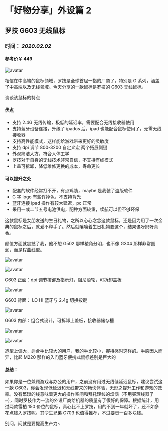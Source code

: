 # 「好物分享」外设篇 2

## 罗技 G603 无线鼠标

### 时间： _2020.02.02_

#### 参考价￥ 449

![avatar](../../../mds/life/2/mouse7.jpg)

相信在中高端的鼠标领域，罗技是全球首屈一指的厂商了，特别是 G 系列，涵盖了中高端以及无线领域。今天分享的一款鼠标是罗技的 G603 无线鼠标。

谈谈该鼠标的特点

#### 优点

- 支持 2.4G 无线传输，极低的延迟率，需要配合无线接收器使用
- 支持蓝牙设备连接，升级了 ipados 后，ipad 也能配合鼠标使用了，无需无线接收器
- 支持高性能模式，这样能给游戏带来更好的灵敏度
- 支持 dpi 调节 800-3200 自定义宏 两个拓展侧键
- 外观简洁大方，符合人体工学
- 罗技对于自身的无线技术非常自信，不支持有线模式
- 上盖可拆卸，降低维修更换的成本，寿命更长

#### 可以提升之处

- 配套的软件经常打不开，有点鸡肋，maybe 是我装了盗版软件
- G 字 logo 有些许掉色，不支持背光
- 蓝牙连接 ipad 操作有较大延迟，pc 正常
- 采用一或二节五号电池供电，配种方面较重，续航可以但不够环保

这款鼠标是女朋友送的生日礼物，之所以心心念念这款鼠标，还是因为用了一次金典的鼠标之后，就爱不释手了。然后就嚷嚷着生日礼物要这个，结果诶呀妈呀真香。

颜值方面就震撼了我，他不想 G502 那样棱角分明，也不像 G304 那样非常圆润，而是程曲线型。

![avatar](../../../mds/life/2/mouse3.jpg)

![avatar](../../../mds/life/2/mouse8.jpg)

G603 正面：dpi 调节按键及指示灯，阻尼滚轮，可拆卸盖板

![avatar](../../../mds/life/2/mouse1.jpg)

G603 背面： LO HI 蓝牙与 2.4g 切换按键

![avatar](../../../mds/life/2/mouse2.jpg)

G603 内部：组合式设计，可拆卸上盖板，接收器储存槽

![avatar](../../../mds/life/2/mouse4.jpg)

![avatar](../../../mds/life/2/mouse6.jpg)

造型上偏大，适合手比较大的用户，我的手比较小，握持感时这样的。手感因人而异，比起 M220 那样的入门蓝牙便携式鼠标差别是巨大的

#### 总结：

如果你是一位兼顾游戏与办公的用户，之前没有用过无线低延迟鼠标，建议尝试这一款 G603，你会发现低延迟和无线带来的畅快体验，无形之提升工作和游戏的效率。没有繁琐的线意味着更大的操作空间和拜托理线的烦恼（不用买理线器了~），同时罗技作为一流的外设厂商给机器的质量有了很好的保障。根据统计，用过两款雷柏 150 价位的鼠标，真心比不上罗技，用的不到一年就坏了，还不如多花点钱入罗技呢。其孪生兄弟 G703 也值得推荐，不过要贵一百多块钱。

别问，问就是要提高生产力~
